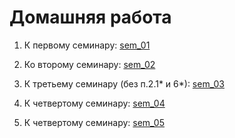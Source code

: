 # Домашняя работа #
1. К первому семинару: [sem_01](https://github.com/dmitry-40in/net/tree/main/sem_01)

2. Ко второму семинару: [sem_02](https://github.com/dmitry-40in/net/tree/main/sem_02) 

3. К третьему семинару (без п.2.1* и 6*): [sem_03](https://github.com/dmitry-40in/net/tree/main/sem_03)

4. К четвертому семинару: [sem_04](https://github.com/dmitry-40in/net/tree/main/sem_04)

5. К четвертому семинару: [sem_05](https://github.com/dmitry-40in/net/tree/main/sem_05)